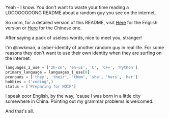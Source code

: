 Yeah - I know. You don't want to waste your time reading a LOOOOOOOONG README about a random guy you see on the internet.

So umm, for a detailed version of this README, visit [Here](https://github.com/nwkman/nwkman/readme-detailed-en.md) for the English version or
[Here](https://github.com/nwkman/nwkman/readme-detailed-zh.md) for the Chinese one.

After saying a pack of useless words, nice to meet you, stranger!

I'm @nwkman, a cyber-identity of another random guy in real life. For some reasons they don't want to use their
own identity when they are surfing on the internet.

```python
languages_I_use = ['zh-cn', 'en-us', 'C', 'C++', 'Python']
primary_language = languages_I_use[0]
pronouns = ['they', 'their', 'them', 'she', 'hers', 'her']
hobbies = ('coding',)
status = ['Preparing for NOIP']
```

I speak poor English, by the way, 'cause I was born in a little city somewhere in China. Pointing out my grammar problems is welcomed.

And that's all.

